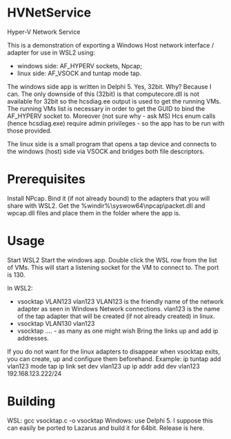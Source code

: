 # HVNetService
Hyper-V Network Service

This is a demonstration of exporting a Windows Host network interface / adapter for use in WSL2 using:
 - windows side: AF_HYPERV sockets, Npcap;
 - linux side: AF_VSOCK and tuntap mode tap.

The windows side app is written in Delphi 5. Yes, 32bit. Why? Because I can. The only downside of this (32bit) is that computecore.dll is not available for 32bit so the hcsdiag.ee output is used to get the running VMs. The running VMs list is necessary in order to get the GUID to bind the AF_HYPERV socket to. Moreover (not sure why - ask MS) Hcs enum calls (hence hcsdiag.exe) require admin privileges - so the app has to be run with those provided.

The linux side is a small program that opens a tap device and connects to the windows (host) side via VSOCK and bridges both file descriptors.

# Prerequisites
Install NPcap. Bind it (if not already bound) to the adapters that you will share with WSL2. Get the %windir%\syswow64\npcap\packet.dll and wpcap.dll files and place them in the folder where the app is.

# Usage
Start WSL2
Start the windows app. Double click the WSL row from the list of VMs. This will start a listening socket for the VM to connect to. The port is 130.

In WSL2:
- vsocktap VLAN123 vlan123
VLAN123 is the friendly name of the network adapter as seen in Windows Network connections. vlan123 is the name of the tap adapter that will be created (if not already created) in linux.
- vsocktap VLAN130 vlan123
- vsocktap .... - as many as one might wish
Bring the links up and add ip addresses.

If you do not want for the linux adapters to disappear when vsocktap exits, you can create, up and configure them beforehand. Example:
ip tuntap add vlan123 mode tap
ip link set dev vlan123 up
ip addr add dev vlan123 192.168.123.222/24

# Building
WSL: gcc vsocktap.c -o vsocktap
Windows: use Delphi 5. I suppose this can easily be ported to Lazarus and build it for 64bit. Release is here.
